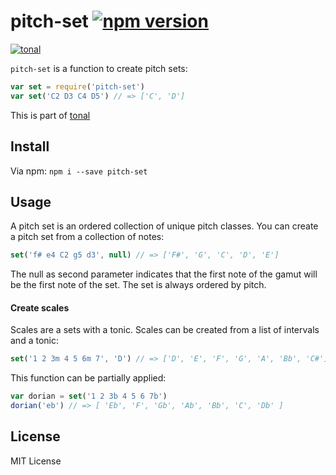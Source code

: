# pitch-set [![npm version](https://img.shields.io/npm/v/pitch-set.svg)](https://www.npmjs.com/package/pitch-set)

[![tonal](https://img.shields.io/badge/tonal-music--gamut-yellow.svg)](https://www.npmjs.com/package/tonal)

`pitch-set` is a function to create pitch sets:

```js
var set = require('pitch-set')
var set('C2 D3 C4 D5') // => ['C', 'D']
```

This is part of [tonal](https://www.npmjs.com/package/tonal)

## Install

Via npm: `npm i --save pitch-set`

## Usage

A pitch set is an ordered collection of unique pitch classes. You can create a pitch set from a collection of notes:

```js
set('f# e4 C2 g5 d3', null) // => ['F#', 'G', 'C', 'D', 'E']
```

The null as second parameter indicates that the first note of the gamut will be the first note of the set. The set is always ordered by pitch.

#### Create scales

Scales are a sets with a tonic. Scales can be created from a list of intervals and a tonic:

```js
set('1 2 3m 4 5 6m 7', 'D') // => ['D', 'E', 'F', 'G', 'A', 'Bb', 'C#']
```

This function can be partially applied:

```js
var dorian = set('1 2 3b 4 5 6 7b')
dorian('eb') // => [ 'Eb', 'F', 'Gb', 'Ab', 'Bb', 'C', 'Db' ]
```

## License

MIT License
